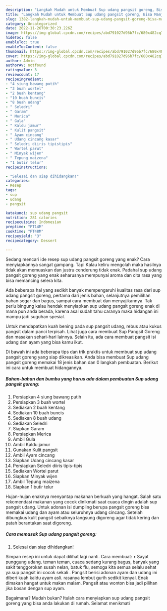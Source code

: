 ```yaml
---
description: "Langkah Mudah untuk Membuat Sup udang pangsit goreng, Bisa Manjain Lidah"
title: "Langkah Mudah untuk Membuat Sup udang pangsit goreng, Bisa Manjain Lidah"
slug: 1382-langkah-mudah-untuk-membuat-sup-udang-pangsit-goreng-bisa-manjain-lidah
category: Uncategorized
date: 2022-11-26T00:30:23.226Z
image: https://img-global.cpcdn.com/recipes/abd791027d96b7fc/680x482cq70/sup-udang-pangsit-goreng-foto-resep-utama.jpg
hideToc: false
enableToc: true
enableTocContent: false
thumbnail: https://img-global.cpcdn.com/recipes/abd791027d96b7fc/680x482cq70/sup-udang-pangsit-goreng-foto-resep-utama.jpg
cover: https://img-global.cpcdn.com/recipes/abd791027d96b7fc/680x482cq70/sup-udang-pangsit-goreng-foto-resep-utama.jpg
author: Admin
authorAv: notfound
ratingvalue: 3
reviewcount: 17
recipeingredient:
- "4 siung bawang putih"
- "3 buah wortel"
- "2 buah kentang"
- "10 buah buncis"
- "8 buah udang"
- " Seledri"
- " Garam"
- " Merica"
- " Gula"
- " Kaldu jamur"
- " Kulit pangsit"
- " Ayam cincang"
- " Udang cincang kasar"
- " Seledri diiris tipistipis"
- " Wortel parut"
- " Minyak wijen"
- " Tepung maizena"
- "1 butir telur"
recipeinstructions:

- "Selesai dan siap dihidangkan!"
categories:
- Resep
tags:
- sup
- udang
- pangsit

katakunci: sup udang pangsit 
nutrition: 281 calories
recipecuisine: Indonesian
preptime: "PT14M"
cooktime: "PT48M"
recipeyield: "3"
recipecategory: Dessert

---
```



Sedang mencari ide resep sup udang pangsit goreng yang enak? Cara menyiapkannya sangat gampang. Tapi Kalau keliru mengolah maka hasilnya tidak akan memuaskan dan justru cenderung tidak enak. Padahal sup udang pangsit goreng yang enak seharusnya mempunyai aroma dan cita rasa yang bisa memancing selera kita.


Ada beberapa hal yang sedikit banyak mempengaruhi kualitas rasa dari sup udang pangsit goreng, pertama dari jenis bahan, selanjutnya pemilihan bahan segar dan bagus, sampai cara membuat dan menyajikannya. Tak perlu bingung kalau hendak menyiapkan sup udang pangsit goreng enak di mana pun anda berada, karena asal sudah tahu caranya maka hidangan ini mampu jadi suguhan spesial.

Untuk mendapatkan kuah bening pada sup pangsit udang, rebus atau kukus pangsit dalam panci terpisah. Lihat juga cara membuat Sup Pangsit Goreng dan masakan sehari-hari lainnya. Selain itu, ada cara membuat pangsit isi udang dan ayam yang bisa kamu ikut.


Di bawah ini ada beberapa tips dan trik praktis untuk membuat sup udang pangsit goreng yang siap dikreasikan. Anda bisa membuat Sup udang pangsit goreng memakai 18 jenis bahan dan 0 langkah pembuatan. Berikut ini cara untuk membuat hidangannya.

<!--inarticleads1-->

##### Bahan-bahan dan bumbu yang harus ada dalam pembuatan Sup udang pangsit goreng:

1. Persiapkan 4 siung bawang putih
1. Persiapkan 3 buah wortel
1. Sediakan 2 buah kentang
1. Sediakan 10 buah buncis
1. Sediakan 8 buah udang
1. Sediakan  Seledri
1. Siapkan  Garam
1. Persiapkan  Merica
1. Ambil  Gula
1. Ambil  Kaldu jamur
1. Gunakan  Kulit pangsit
1. Ambil  Ayam cincang
1. Siapkan  Udang cincang kasar
1. Persiapkan  Seledri diiris tipis-tipis
1. Sediakan  Wortel parut
1. Siapkan  Minyak wijen
1. Ambil  Tepung maizena
1. Siapkan 1 butir telur


Hujan-hujan enaknya menyantap makanan berkuah yang hangat. Salah satu rekomendasi makanan yang cocok dinikmati saat cuaca dingin adalah sup pangsit udang. Untuk adonan isi dumpling berupa pangsit goreng bisa memakai udang dan ayam atau seluruhnya udang cincang. Setelah dibungkus kulit pangsit sebaiknya langsung digoreng agar tidak kering dan patah berantakan saat digoreng. 

<!--inarticleads2-->

##### Cara memasak Sup udang pangsit goreng:


1. Selesai dan siap dihidangkan!

Simpan resep ini untuk dapat dilihat lagi nanti. Cara membuat: • Sayat punggung udang. teman teman, cuaca sedang kurang bagus, banyak yang sakit tenggorokan susah nelan, batuk flu, semoga kita semua selalu sehat ya.sup pangsit ini cocok sekali . Pangsit berisi adonan ayam dan udang ini diberi kuah kaldu ayam asli. rasanya lembut gurih sedikit kenyal. Enak dimakan hangat untuk makan malam. Pangsit atau wonton bisa jadi pilihan jika bosan dengan sup ayam. 

Bagaimana? Mudah bukan? Itulah cara menyiapkan sup udang pangsit goreng yang bisa anda lakukan di rumah. Selamat menikmati
